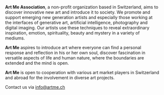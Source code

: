 **Art Me Association**, a non-profit organization based in Switzerland, aims to discover innovative new art and introduce it to society. We promote and support emerging new generation artists and especially those working at the interfaces of generative art, artificial intelligence, photography and digital imaging.  Our artists use these techniques to reveal extraordinary inspiration, emotion, spirituality, beauty and mystery in a variety of mediums.

**Art Me** aspires to introduce art where everyone can find a personal response and reflection in his or her own soul, discover fascination in versatile aspects of life and human nature, where the boundaries are extended and the mind is open.  

**Art Me** is open to cooperation with various art market players in Switzerland and abroad for the involvement in diverse art projects.

Contact us via [info@artme.ch](mailto:info@artme.ch)
